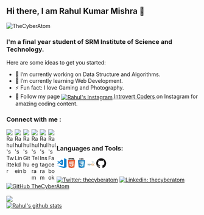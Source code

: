 ## Hi there, I am Rahul Kumar Mishra 👋
<p align="left"> <img src="https://komarev.com/ghpvc/?username=TheCyberAtom&label=Views&color=blue&style=plastic" alt="TheCyberAtom" /> </p>


### I'm a final year student of SRM Institute of Science and Technology.

Here are some ideas to get you started:

- 🔭 I’m currently working on Data Structure and Algorithms.
- 🌱 I’m currently learning Web Development.
- ⚡ Fun fact: I love Gaming and Photography.
- 📌 Follow my page <a href="https://instagram.com/introvertcoders/"> 
  <img align="center" alt="Rahul's Instagram" width="15px" src="https://cdn.jsdelivr.net/npm/simple-icons@v3/icons/instagram.svg" />
  Introvert Coders </a> on Instagram for amazing coding content.

### Connect with me :
<a href="https://twitter.com/thecyberatom">
  <img align="left" alt="Rahul's Twitter" width="22px" src="https://cdn.jsdelivr.net/npm/simple-icons@v3/icons/twitter.svg" />
</a>
<a href="https://linkedin.com/in/thecyberatom">
  <img align="left" alt="Rahul's Linkdein" width="22px" src="https://cdn.jsdelivr.net/npm/simple-icons@v3/icons/linkedin.svg" />
</a>
<a href="https://github.com/TheCyberAtom">
  <img align="left" alt="Rahul's Github" width="22px" src="https://cdn.jsdelivr.net/npm/simple-icons@v3/icons/github.svg" />
</a>
<a href="https://t.me/thecyberatom">
  <img align="left" alt="Rahul's Telegram" width="22px" src="https://cdn.jsdelivr.net/npm/simple-icons@v3/icons/telegram.svg" />
</a>
<a href="https://instagram.com/thecyberatom/">
  <img align="left" alt="Rahul's Instagram" width="22px" src="https://cdn.jsdelivr.net/npm/simple-icons@v3/icons/instagram.svg" />
</a>
<a href="https://www.facebook.com/thecyberatom/">
  <img align="left" alt="Rahul's Facebook" width="22px" src="https://cdn.jsdelivr.net/npm/simple-icons@v3/icons/facebook.svg" />
</a>
<br/>

### Languages and Tools:

<img align="left" alt="Visual Studio Code" width="26px" src="https://raw.githubusercontent.com/github/explore/80688e429a7d4ef2fca1e82350fe8e3517d3494d/topics/visual-studio-code/visual-studio-code.png" />
<img align="left" alt="HTML5" width="26px" src="https://raw.githubusercontent.com/github/explore/80688e429a7d4ef2fca1e82350fe8e3517d3494d/topics/html/html.png" />
<img align="left" alt="CSS3" width="26px" src="https://raw.githubusercontent.com/github/explore/80688e429a7d4ef2fca1e82350fe8e3517d3494d/topics/css/css.png" />
<img align="left" alt="MySQL" width="26px" src="https://raw.githubusercontent.com/github/explore/80688e429a7d4ef2fca1e82350fe8e3517d3494d/topics/mysql/mysql.png" />
<img align="left" alt="GitHub" width="26px" src="https://raw.githubusercontent.com/github/explore/78df643247d429f6cc873026c0622819ad797942/topics/github/github.png" />
<br />
<br />

[![Twitter: thecyberatom](https://img.shields.io/twitter/follow/thecyberatom?style=social)](https://twitter.com/thecyberatom)
[![Linkedin: thecyberatom](https://img.shields.io/badge/-thecyberatom-blue?style=flat-square&logo=Linkedin&logoColor=white&link=https://www.linkedin.com/in/thecyberatom/)](https://www.linkedin.com/in/thecyberatom/)
[![GitHub TheCyberAtom](https://img.shields.io/github/followers/TheCyberAtom?label=follow&style=social)](https://github.com/TheCyberAtom)
<br />

<a href="https://github.com/TheCyberAtom">
  <img align="center" src="https://github-readme-stats.vercel.app/api/top-langs/?username=TheCyberAtom&theme=dark&hide_langs_below=1" />
</a>
<br/>
<a href="https://github.com/TheCyberAtom">
 <img align="center" src="https://github-readme-stats.vercel.app/api?username=TheCyberAtom&show_icons=true&theme=dark&line_height=27" alt="Rahul's github stats"/>
</a>
<br/>
